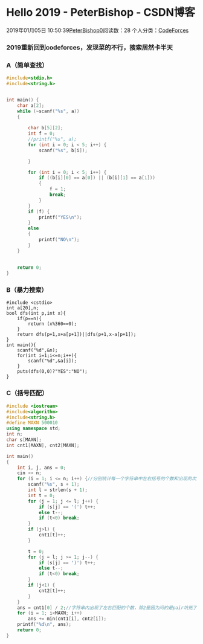 # Hello 2019 - PeterBishop - CSDN博客





2019年01月05日 10:50:39[PeterBishop0](https://me.csdn.net/qq_40061421)阅读数：28
个人分类：[CodeForces](https://blog.csdn.net/qq_40061421/article/category/7796219)









### 2019重新回到codeforces，发现菜的不行，搜索居然卡半天

### A（简单查找）

```cpp
#include<stdio.h>
#include<string.h>


int main() {
	char a[2];
	while (~scanf("%s", a))
	{
		
		char b[5][2];
		int f = 0;
		//printf("%s", a);
		for (int i = 0; i < 5; i++) {
			scanf("%s", b[i]);

		}

		for (int i = 0; i < 5; i++) {
			if ((b[i][0] == a[0]) || (b[i][1] == a[1]))
			{
				f = 1;
				break;
			}
		}
		if (f) {
			printf("YES\n");
		}
		else
		{
			printf("NO\n");
		}
	}
	
	
	return 0;
}
```

### B（暴力搜索）

```
#include <cstdio>
int a[20],n;
bool dfs(int p,int x){
	if(p==n){
		return (x%360==0);
	}
	return dfs(p+1,x+a[p+1])||dfs(p+1,x-a[p+1]);
}
int main(){
	scanf("%d",&n);
	for(int i=1;i<=n;i++){
		scanf("%d",&a[i]);
	}
	puts(dfs(0,0)?"YES":"NO");
}
```

### C（括号匹配）

```cpp
#include <iostream>
#include<algorithm>
#include<string.h>
#define MAXN 500010
using namespace std;
int n;
char s[MAXN];
int cnt1[MAXN], cnt2[MAXN];

int main()
{
	int i, j, ans = 0;
	cin >> n;
	for (i = 1; i <= n; i++) {//分别统计每一个字符串中左右括号的个数和出现的次数
		scanf("%s", s + 1);
		int l = strlen(s + 1);
		int t = 0;
		for (j = 1; j <= l; j++) {
			if (s[j] == '(') t++;
			else t--;
			if (t<0) break;
		}
		if (j>l) {
			cnt1[t]++;
		}

		t = 0;
		for (j = l; j >= 1; j--) {
			if (s[j] == ')') t++;
			else t--;
			if (t<0) break;
		}
		if (j<1) {
			cnt2[t]++;
		}
	}
	ans = cnt1[0] / 2;//字符串内出现了左右匹配的个数，除2是因为问的是pair坑死了。。。
	for (i = 1; i<MAXN; i++)
		ans += min(cnt1[i], cnt2[i]);
	printf("%d\n", ans);
	return 0;
}
```





